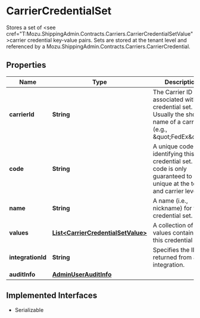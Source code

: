 

# CarrierCredentialSet

Stores a set of <see cref=\"T:Mozu.ShippingAdmin.Contracts.Carriers.CarrierCredentialSetValue\">carrier credential key-value pairs</see>.  Sets are stored at the tenant level and referenced by a Mozu.ShippingAdmin.Contracts.Carriers.CarrierCredential.

## Properties

| Name | Type | Description | Notes |
|------------ | ------------- | ------------- | -------------|
|**carrierId** | **String** | The Carrier ID associated with this credential set.  Usually the short name of a carrier (e.g., \&quot;FedEx\&quot;). |  [optional] |
|**code** | **String** | A unique code identifying this credential set.  The code is only guaranteed to be unique at the tenant and carrier level. |  [optional] |
|**name** | **String** | A name (i.e., nickname) for this credential set. |  [optional] |
|**values** | [**List&lt;CarrierCredentialSetValue&gt;**](CarrierCredentialSetValue.md) | A collection of values contained in this credential set. |  [optional] |
|**integrationId** | **String** | Specifies the ID returned from an integration. |  [optional] |
|**auditInfo** | [**AdminUserAuditInfo**](AdminUserAuditInfo.md) |  |  [optional] |


## Implemented Interfaces

* Serializable


